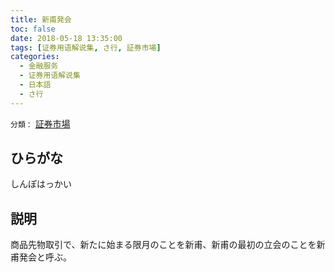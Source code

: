 ```yaml
---
title: 新甫発会
toc: false
date: 2018-05-18 13:35:00
tags: [证券用语解说集, さ行, 証券市場]
categories:
  - 金融服务
  - 证券用语解说集
  - 日本語
  - さ行
---
```


`分類：` [証券市場](/tags/証券市場/)

## ひらがな

しんぽはっかい

## 説明

商品先物取引で、新たに始まる限月のことを新甫、新甫の最初の立会のことを新甫発会と呼ぶ。
